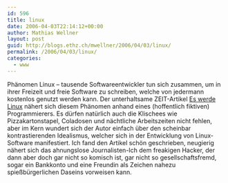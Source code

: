 ```yaml
---
id: 596
title: linux
date: 2006-04-03T22:14:12+00:00
author: Mathias Wellner
layout: post
guid: http://blogs.ethz.ch/mwellner/2006/04/03/linux/
permalink: /2006/04/03/linux/
categories:
  - www
---
```

Phänomen Linux &#8211; tausende Softwareentwickler tun sich zusammen, um in ihrer Freizeit und freie Software zu schreiben, welche von jedermann kostenlos genutzt werden kann. Der unterhaltsame ZEIT-Artikel [Es werde Linux](http://www.zeit.de/2006/14/C-OpenSource/komplettansicht) nähert sich diesem Phänomen anhand eines (hoffentlich fiktiven) Programmierers. Es dürfen natürlich auch die Klischees wie Pizzakartonstapel, Coladosen und nächtliche Arbeitszeiten nicht fehlen, aber im Kern wundert sich der Autor einfach über den scheinbar kontrastierenden Idealismus, welcher sich in der Entwicklung von Linux-Software manifestiert. Ich fand den Artikel schön geschrieben, neugierig nähert sich das ahnungslose Journalisten-Ich dem freakigen Hacker, der dann aber doch gar nicht so komisch ist, gar nicht so gesellschaftsfremd, sogar ein Bankkonto und eine Freundin als Zeichen nahezu spießbürgerlichen Daseins vorweisen kann.